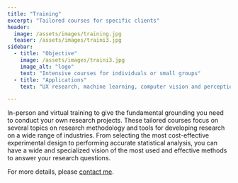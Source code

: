 ```yaml
---
title: "Training"
excerpt: "Tailored courses for specific clients"
header:
  image: /assets/images/training.jpg
  teaser: /assets/images/traini3.jpg
sidebar:
  - title: "Objective"
    image: /assets/images/traini3.jpg
    image_alt: "logo"
    text: "Intensive courses for individuals or small groups"
  - title: "Applications"
    text: "UX research, machine learning, computer vision and perception"

---
```


In-person and virtual training to give the fundamental grounding you need to conduct 
your own research projects. These tailored courses focus on several topics on research methodology and tools
for developing research on a wide range of industries. From selecting the most cost-effective
experimental design to performing accurate statistical analysis, you can have a wide and specialized vision 
of the most used and effective methods to answer your research questions.

For more details, please [contact me](https://forms.gle/63NYpG1siX6E4KGj8).
